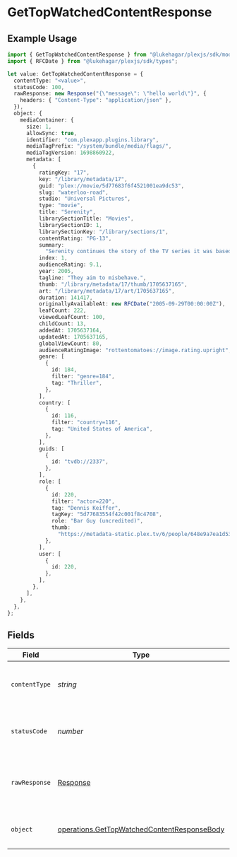 # GetTopWatchedContentResponse

## Example Usage

```typescript
import { GetTopWatchedContentResponse } from "@lukehagar/plexjs/sdk/models/operations";
import { RFCDate } from "@lukehagar/plexjs/sdk/types";

let value: GetTopWatchedContentResponse = {
  contentType: "<value>",
  statusCode: 100,
  rawResponse: new Response("{\"message\": \"hello world\"}", {
    headers: { "Content-Type": "application/json" },
  }),
  object: {
    mediaContainer: {
      size: 1,
      allowSync: true,
      identifier: "com.plexapp.plugins.library",
      mediaTagPrefix: "/system/bundle/media/flags/",
      mediaTagVersion: 1698860922,
      metadata: [
        {
          ratingKey: "17",
          key: "/library/metadata/17",
          guid: "plex://movie/5d77683f6f4521001ea9dc53",
          slug: "waterloo-road",
          studio: "Universal Pictures",
          type: "movie",
          title: "Serenity",
          librarySectionTitle: "Movies",
          librarySectionID: 1,
          librarySectionKey: "/library/sections/1",
          contentRating: "PG-13",
          summary:
            "Serenity continues the story of the TV series it was based upon (\"Firefly\"). River Tam had a secret - one in which she's not even aware - so dangerous, no one's safe, as an Alliance operative's sent to capture her, and all others are considered irrelevant to his job.",
          index: 1,
          audienceRating: 9.1,
          year: 2005,
          tagline: "They aim to misbehave.",
          thumb: "/library/metadata/17/thumb/1705637165",
          art: "/library/metadata/17/art/1705637165",
          duration: 141417,
          originallyAvailableAt: new RFCDate("2005-09-29T00:00:00Z"),
          leafCount: 222,
          viewedLeafCount: 100,
          childCount: 13,
          addedAt: 1705637164,
          updatedAt: 1705637165,
          globalViewCount: 80,
          audienceRatingImage: "rottentomatoes://image.rating.upright",
          genre: [
            {
              id: 184,
              filter: "genre=184",
              tag: "Thriller",
            },
          ],
          country: [
            {
              id: 116,
              filter: "country=116",
              tag: "United States of America",
            },
          ],
          guids: [
            {
              id: "tvdb://2337",
            },
          ],
          role: [
            {
              id: 220,
              filter: "actor=220",
              tag: "Dennis Keiffer",
              tagKey: "5d77683554f42c001f8c4708",
              role: "Bar Guy (uncredited)",
              thumb:
                "https://metadata-static.plex.tv/6/people/648e9a7ea1d537bccfcd7615134b78ce.jpg",
            },
          ],
          user: [
            {
              id: 220,
            },
          ],
        },
      ],
    },
  },
};
```

## Fields

| Field                                                                                                             | Type                                                                                                              | Required                                                                                                          | Description                                                                                                       |
| ----------------------------------------------------------------------------------------------------------------- | ----------------------------------------------------------------------------------------------------------------- | ----------------------------------------------------------------------------------------------------------------- | ----------------------------------------------------------------------------------------------------------------- |
| `contentType`                                                                                                     | *string*                                                                                                          | :heavy_check_mark:                                                                                                | HTTP response content type for this operation                                                                     |
| `statusCode`                                                                                                      | *number*                                                                                                          | :heavy_check_mark:                                                                                                | HTTP response status code for this operation                                                                      |
| `rawResponse`                                                                                                     | [Response](https://developer.mozilla.org/en-US/docs/Web/API/Response)                                             | :heavy_check_mark:                                                                                                | Raw HTTP response; suitable for custom response parsing                                                           |
| `object`                                                                                                          | [operations.GetTopWatchedContentResponseBody](../../../sdk/models/operations/gettopwatchedcontentresponsebody.md) | :heavy_minus_sign:                                                                                                | The metadata of the library item.                                                                                 |